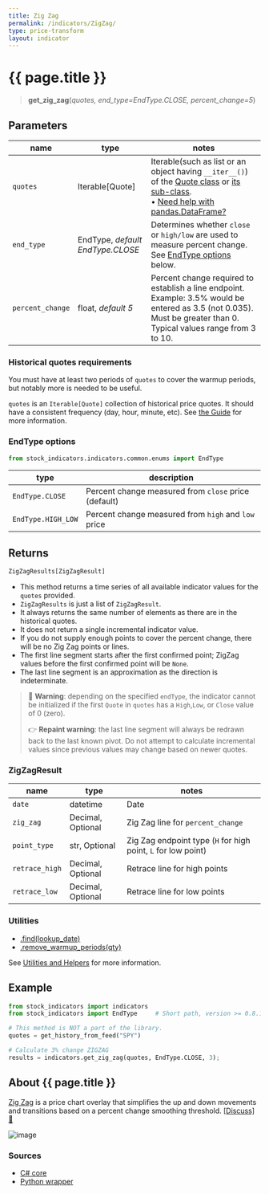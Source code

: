 ```yaml
---
title: Zig Zag
permalink: /indicators/ZigZag/
type: price-transform
layout: indicator
---
```


# {{ page.title }}

><span class="indicator-syntax">**get_zig_zag**(*quotes, end_type=EndType.CLOSE, percent_change=5*)</span>

## Parameters

| name | type | notes
| -- |-- |--
| `quotes` | Iterable[Quote] | Iterable(such as list or an object having `__iter__()`) of the [Quote class]({{site.baseurl}}/guide/#historical-quotes) or [its sub-class]({{site.baseurl}}/guide/#using-custom-quote-classes). <br><span class='qna-dataframe'> • [Need help with pandas.DataFrame?]({{site.baseurl}}/guide/#using-pandasdataframe)</span>
| `end_type` | EndType, *default EndType.CLOSE* | Determines whether `close` or `high/low` are used to measure percent change.  See [EndType options](#endtype-options) below.
| `percent_change` | float,  *default 5* | Percent change required to establish a line endpoint.  Example: 3.5% would be entered as 3.5 (not 0.035).  Must be greater than 0.  Typical values range from 3 to 10.

### Historical quotes requirements

You must have at least two periods of `quotes` to cover the warmup periods, but notably more is needed to be useful.

`quotes` is an `Iterable[Quote]` collection of historical price quotes.  It should have a consistent frequency (day, hour, minute, etc).  See [the Guide]({{site.baseurl}}/guide/#historical-quotes) for more information.

### EndType options

```python
from stock_indicators.indicators.common.enums import EndType
```

| type | description
|-- |--
| `EndType.CLOSE` | Percent change measured from `close` price (default)
| `EndType.HIGH_LOW` | Percent change measured from `high` and `low` price

## Returns

```python
ZigZagResults[ZigZagResult]
```

- This method returns a time series of all available indicator values for the `quotes` provided.
- `ZigZagResults` is just a list of `ZigZagResult`.
- It always returns the same number of elements as there are in the historical quotes.
- It does not return a single incremental indicator value.
- If you do not supply enough points to cover the percent change, there will be no Zig Zag points or lines.
- The first line segment starts after the first confirmed point; ZigZag values before the first confirmed point will be `None`.
- The last line segment is an approximation as the direction is indeterminate.

>&#128681; **Warning**: depending on the specified `endType`, the indicator cannot be initialized if the first `Quote` in `quotes` has a `High`,`Low`, or `Close` value of 0 (zero).
>
>&#128073; **Repaint warning**: the last line segment will always be redrawn back to the last known pivot.  Do not attempt to calculate incremental values since previous values may change based on newer quotes.

### ZigZagResult

| name | type | notes
| -- |-- |--
| `date` | datetime | Date
| `zig_zag` | Decimal, Optional | Zig Zag line for `percent_change`
| `point_type` | str, Optional | Zig Zag endpoint type (`H` for high point, `L` for low point)
| `retrace_high` | Decimal, Optional | Retrace line for high points
| `retrace_low` | Decimal, Optional | Retrace line for low points

### Utilities

- [.find(lookup_date)]({{site.baseurl}}/utilities#find-indicator-result-by-date)
- [.remove_warmup_periods(qty)]({{site.baseurl}}/utilities#remove-warmup-periods)

See [Utilities and Helpers]({{site.baseurl}}/utilities#utilities-for-indicator-results) for more information.

## Example

```python
from stock_indicators import indicators
from stock_indicators import EndType     # Short path, version >= 0.8.1

# This method is NOT a part of the library.
quotes = get_history_from_feed("SPY")

# Calculate 3% change ZIGZAG
results = indicators.get_zig_zag(quotes, EndType.CLOSE, 3);
```

## About {{ page.title }}

[Zig Zag](https://school.stockcharts.com/doku.php?id=technical_indicators:zigzag) is a price chart overlay that simplifies the up and down movements and transitions based on a percent change smoothing threshold.
[[Discuss] &#128172;]({{site.dotnet.repo}}/discussions/226 "Community discussion about this indicator")

![image]({{site.dotnet.charts}}/ZigZag.png)

### Sources

- [C# core]({{site.dotnet.src}}/s-z/ZigZag/ZigZag.Series.cs)
- [Python wrapper]({{site.python.src}}/zig_zag.py)
